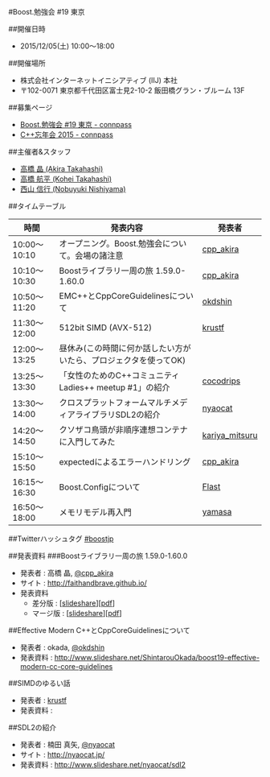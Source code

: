 #Boost.勉強会 #19 東京

##開催日時
- 2015/12/05(土) 10:00〜18:00


##開催場所
- 株式会社インターネットイニシアティブ (IIJ) 本社
- 〒102-0071 東京都千代田区富士見2-10-2 飯田橋グラン・ブルーム 13F


##募集ページ
- [Boost.勉強会 #19 東京 - connpass](http://connpass.com/event/21925/)
- [C++忘年会 2015 - connpass](http://connpass.com/event/21926/)


##主催者&スタッフ
- [高橋 晶 (Akira Takahashi)](https://twitter.com/cpp_akira)
- [高橋 航平 (Kohei Takahashi)](http://twitter.com/Flast_RO)
- [西山 信行 (Nobuyuki Nishiyama)](https://twitter.com/5mingame2)


##タイムテーブル

| 時間 | 発表内容 | 発表者 |
|------|----------|--------|
| 10:00～10:10 | オープニング。Boost.勉強会について。会場の諸注意 | [cpp_akira](https://twitter.com/cpp_akira) |
| 10:10～10:30 | Boostライブラリ一周の旅 1.59.0-1.60.0 | [cpp_akira](https://twitter.com/cpp_akira) |
| 10:50～11:20 | EMC++とCppCoreGuidelinesについて | [okdshin](https://twitter.com/okdshin) |
| 11:30～12:00 | 512bit SIMD (AVX-512) | [krustf](https://twitter.com/krustf) |
| 12:00～13:25 | 昼休み(この時間に何か話したい方がいたら、プロジェクタを使ってOK) | |
| 13:25〜13:30 | 「女性のためのC++コミュニティ Ladies++ meetup #1」の紹介 | [cocodrips](https://twitter.com/cocodrips) |
| 13:30～14:00 | クロスプラットフォームマルチメディアライブラリSDL2の紹介 | [nyaocat](https://twitter.com/nyaocat) | |
| 14:20～14:50 | クソザコ鳥頭が非順序連想コンテナに入門してみた | [kariya_mitsuru](https://twitter.com/kariya_mitsuru) |
| 15:10～15:50 | expectedによるエラーハンドリング | [cpp_akira](https://twitter.com/cpp_akira) |
| 16:15～16:30 | Boost.Configについて | [Flast](https://twitter.com/Flast_RO) |
| 16:50～18:00 | メモリモデル再入門 | [yamasa](https://twitter.com/yamasa)  |


##Twitterハッシュタグ
[#boostjp](https://twitter.com/search?q=%23boostjp)

##発表資料
###Boostライブラリ一周の旅 1.59.0-1.60.0
- 発表者 : 高橋 晶, [@cpp_akira](https://twitter.com/cpp_akira)
- サイト : <http://faithandbrave.github.io/>
- 発表資料
    - 差分版 : [[slideshare](http://www.slideshare.net/faithandbrave/boost-tour-1600)][[pdf](https://dl.dropboxusercontent.com/u/1682460/presentation/boost_19/boost_tour_1_60_0.pdf)]
    - マージ版 : [[slideshare](http://www.slideshare.net/faithandbrave/boost-tour-1600-merge)][[pdf](https://dl.dropboxusercontent.com/u/1682460/presentation/boost_19/boost_tour_1_60_0_merge.pdf)]


##Effective Modern C++とCppCoreGuidelinesについて
- 発表者 : okada, [@okdshin](https://twitter.com/okdshin)
- 発表資料 : <http://www.slideshare.net/ShintarouOkada/boost19-effective-modern-cc-core-guidelines>


##SIMDのゆるい話
- 発表者 : [krustf](https://twitter.com/krustf)
- 発表資料 :


##SDL2の紹介
- 発表者 : 楠田 真矢, [@nyaocat](https://twitter.com/nyaocat)
- サイト : <http://nyaocat.jp/>
- 発表資料 : <http://www.slideshare.net/nyaocat/sdl2>


